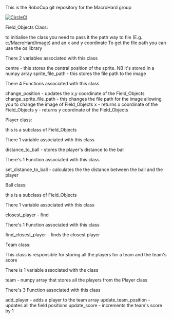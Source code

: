This is the RoboCup git repository for the MacroHard group

[![CircleCI](https://dl.circleci.com/status-badge/img/gh/Deku-Soma/2D-Visuliser-RoboCup/tree/tkinter.svg?style=svg)](https://dl.circleci.com/status-badge/redirect/gh/Deku-Soma/2D-Visuliser-RoboCup/tree/tkinter)

Field_Objects Class:

to initialise the class you need to pass it the path way to file (E.g. c:/MacroHard/image) and an x and y coordinate
To get the file path you can use the os library

There 2 variables associated with this class

centre - this stores the central position of the sprite. NB it's stored in a numpy array
sprite_file_path - this stores the file path to the image

There 4 Functions associated with this class

change_position - updates the x,y coordinate of the Field_Objects
change_sprite_file_path - this changes the file path for the image allowing you to change the image of Field_Objects
x - returns x coordinate of the Field_Objects
y - returns y coordinate of the Field_Objects


Player class:

this is a subclass of Field_Objects

There 1 variable associated with this class

distance_to_ball - stores the player's distance to the ball

There's 1 Function associated with this class

set_distance_to_ball - calculates the the distance between the ball and the player


Ball class:

this is a subclass of Field_Objects

There 1 variable associated with this class

closest_player - find

There's 1 Function associated with this class

find_closest_player - finds the closest player


Team class:

This class is responsible for storing all the players for a team and the team's score

There is 1 variable associated with the class

team - numpy array that stores all the players from the Player class

There's 3 Function associated with this class

add_player - adds a player to the team array
update_team_position - updates all the field positions
update_score - increments the team's score by 1
